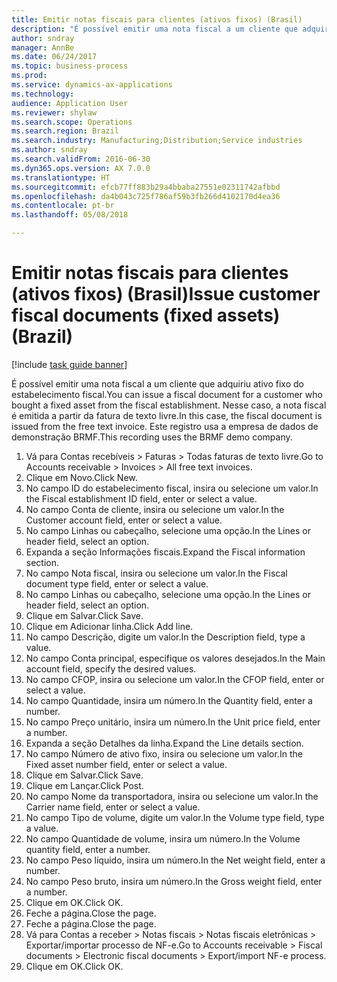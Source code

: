 ```yaml
--- 
title: Emitir notas fiscais para clientes (ativos fixos) (Brasil)
description: "É possível emitir uma nota fiscal a um cliente que adquiriu ativo fixo do estabelecimento fiscal."
author: sndray
manager: AnnBe
ms.date: 06/24/2017
ms.topic: business-process
ms.prod: 
ms.service: dynamics-ax-applications
ms.technology: 
audience: Application User
ms.reviewer: shylaw
ms.search.scope: Operations
ms.search.region: Brazil
ms.search.industry: Manufacturing;Distribution;Service industries
ms.author: sndray
ms.search.validFrom: 2016-06-30
ms.dyn365.ops.version: AX 7.0.0
ms.translationtype: HT
ms.sourcegitcommit: efcb77ff883b29a4bbaba27551e02311742afbbd
ms.openlocfilehash: da4b043c725f786af59b3fb266d4102170d4ea36
ms.contentlocale: pt-br
ms.lasthandoff: 05/08/2018

---
```

# <a name="issue-customer-fiscal-documents-fixed-assets-brazil"></a><span data-ttu-id="1dc43-103">Emitir notas fiscais para clientes (ativos fixos) (Brasil)</span><span class="sxs-lookup"><span data-stu-id="1dc43-103">Issue customer fiscal documents (fixed assets) (Brazil)</span></span>

[!include [task guide banner](../../includes/task-guide-banner.md)]

<span data-ttu-id="1dc43-104">É possível emitir uma nota fiscal a um cliente que adquiriu ativo fixo do estabelecimento fiscal.</span><span class="sxs-lookup"><span data-stu-id="1dc43-104">You can issue a fiscal document for a customer who bought a fixed asset from the fiscal establishment.</span></span> <span data-ttu-id="1dc43-105">Nesse caso, a nota fiscal é emitida a partir da fatura de texto livre.</span><span class="sxs-lookup"><span data-stu-id="1dc43-105">In this case, the fiscal document is issued from the free text invoice.</span></span> <span data-ttu-id="1dc43-106">Este registro usa a empresa de dados de demonstração BRMF.</span><span class="sxs-lookup"><span data-stu-id="1dc43-106">This recording uses the BRMF demo company.</span></span>

1. <span data-ttu-id="1dc43-107">Vá para Contas recebíveis > Faturas > Todas faturas de texto livre.</span><span class="sxs-lookup"><span data-stu-id="1dc43-107">Go to Accounts receivable > Invoices > All free text invoices.</span></span>
2. <span data-ttu-id="1dc43-108">Clique em Novo.</span><span class="sxs-lookup"><span data-stu-id="1dc43-108">Click New.</span></span>
3. <span data-ttu-id="1dc43-109">No campo ID do estabelecimento fiscal, insira ou selecione um valor.</span><span class="sxs-lookup"><span data-stu-id="1dc43-109">In the Fiscal establishment ID field, enter or select a value.</span></span>
4. <span data-ttu-id="1dc43-110">No campo Conta de cliente, insira ou selecione um valor.</span><span class="sxs-lookup"><span data-stu-id="1dc43-110">In the Customer account field, enter or select a value.</span></span>
5. <span data-ttu-id="1dc43-111">No campo Linhas ou cabeçalho, selecione uma opção.</span><span class="sxs-lookup"><span data-stu-id="1dc43-111">In the Lines or header field, select an option.</span></span>
6. <span data-ttu-id="1dc43-112">Expanda a seção Informações fiscais.</span><span class="sxs-lookup"><span data-stu-id="1dc43-112">Expand the Fiscal information section.</span></span>
7. <span data-ttu-id="1dc43-113">No campo Nota fiscal, insira ou selecione um valor.</span><span class="sxs-lookup"><span data-stu-id="1dc43-113">In the Fiscal document type field, enter or select a value.</span></span>
8. <span data-ttu-id="1dc43-114">No campo Linhas ou cabeçalho, selecione uma opção.</span><span class="sxs-lookup"><span data-stu-id="1dc43-114">In the Lines or header field, select an option.</span></span>
9. <span data-ttu-id="1dc43-115">Clique em Salvar.</span><span class="sxs-lookup"><span data-stu-id="1dc43-115">Click Save.</span></span>
10. <span data-ttu-id="1dc43-116">Clique em Adicionar linha.</span><span class="sxs-lookup"><span data-stu-id="1dc43-116">Click Add line.</span></span>
11. <span data-ttu-id="1dc43-117">No campo Descrição, digite um valor.</span><span class="sxs-lookup"><span data-stu-id="1dc43-117">In the Description field, type a value.</span></span>
12. <span data-ttu-id="1dc43-118">No campo Conta principal, especifique os valores desejados.</span><span class="sxs-lookup"><span data-stu-id="1dc43-118">In the Main account field, specify the desired values.</span></span>
13. <span data-ttu-id="1dc43-119">No campo CFOP, insira ou selecione um valor.</span><span class="sxs-lookup"><span data-stu-id="1dc43-119">In the CFOP field, enter or select a value.</span></span>
14. <span data-ttu-id="1dc43-120">No campo Quantidade, insira um número.</span><span class="sxs-lookup"><span data-stu-id="1dc43-120">In the Quantity field, enter a number.</span></span>
15. <span data-ttu-id="1dc43-121">No campo Preço unitário, insira um número.</span><span class="sxs-lookup"><span data-stu-id="1dc43-121">In the Unit price field, enter a number.</span></span>
16. <span data-ttu-id="1dc43-122">Expanda a seção Detalhes da linha.</span><span class="sxs-lookup"><span data-stu-id="1dc43-122">Expand the Line details section.</span></span>
17. <span data-ttu-id="1dc43-123">No campo Número de ativo fixo, insira ou selecione um valor.</span><span class="sxs-lookup"><span data-stu-id="1dc43-123">In the Fixed asset number field, enter or select a value.</span></span>
18. <span data-ttu-id="1dc43-124">Clique em Salvar.</span><span class="sxs-lookup"><span data-stu-id="1dc43-124">Click Save.</span></span>
19. <span data-ttu-id="1dc43-125">Clique em Lançar.</span><span class="sxs-lookup"><span data-stu-id="1dc43-125">Click Post.</span></span>
20. <span data-ttu-id="1dc43-126">No campo Nome da transportadora, insira ou selecione um valor.</span><span class="sxs-lookup"><span data-stu-id="1dc43-126">In the Carrier name field, enter or select a value.</span></span>
21. <span data-ttu-id="1dc43-127">No campo Tipo de volume, digite um valor.</span><span class="sxs-lookup"><span data-stu-id="1dc43-127">In the Volume type field, type a value.</span></span>
22. <span data-ttu-id="1dc43-128">No campo Quantidade de volume, insira um número.</span><span class="sxs-lookup"><span data-stu-id="1dc43-128">In the Volume quantity field, enter a number.</span></span>
23. <span data-ttu-id="1dc43-129">No campo Peso líquido, insira um número.</span><span class="sxs-lookup"><span data-stu-id="1dc43-129">In the Net weight field, enter a number.</span></span>
24. <span data-ttu-id="1dc43-130">No campo Peso bruto, insira um número.</span><span class="sxs-lookup"><span data-stu-id="1dc43-130">In the Gross weight field, enter a number.</span></span>
25. <span data-ttu-id="1dc43-131">Clique em OK.</span><span class="sxs-lookup"><span data-stu-id="1dc43-131">Click OK.</span></span>
26. <span data-ttu-id="1dc43-132">Feche a página.</span><span class="sxs-lookup"><span data-stu-id="1dc43-132">Close the page.</span></span>
27. <span data-ttu-id="1dc43-133">Feche a página.</span><span class="sxs-lookup"><span data-stu-id="1dc43-133">Close the page.</span></span>
28. <span data-ttu-id="1dc43-134">Vá para Contas a receber > Notas fiscais > Notas fiscais eletrônicas > Exportar/importar processo de NF-e.</span><span class="sxs-lookup"><span data-stu-id="1dc43-134">Go to Accounts receivable > Fiscal documents > Electronic fiscal documents > Export/import NF-e process.</span></span>
29. <span data-ttu-id="1dc43-135">Clique em OK.</span><span class="sxs-lookup"><span data-stu-id="1dc43-135">Click OK.</span></span>


